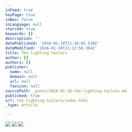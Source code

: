 ```yaml
---
inFeed: true
hasPage: true
inNav: false
inLanguage: null
starred: true
keywords: []
description: ''
datePublished: '2016-01-18T21:16:02.510Z'
dateModified: '2016-01-18T21:12:58.364Z'
title: The lighting tailors
author: []
authors: []
publisher:
  name: null
  domain: null
  url: null
  favicon: null
sourcePath: _posts/2016-01-18-the-lighting-tailors.md
published: true
url: the-lighting-tailors/index.html
_type: Article

---
```

![](https://the-grid-user-content.s3-us-west-2.amazonaws.com/a8d5748c-f7e8-4ccb-a048-ab979cacc9a7.jpg)
![](https://the-grid-user-content.s3-us-west-2.amazonaws.com/bb9222da-58a7-4bf4-8206-750d9df75ccf.jpg)
![](https://the-grid-user-content.s3-us-west-2.amazonaws.com/4eb0235c-18c5-441b-9a55-4e877415ee1e.jpg)